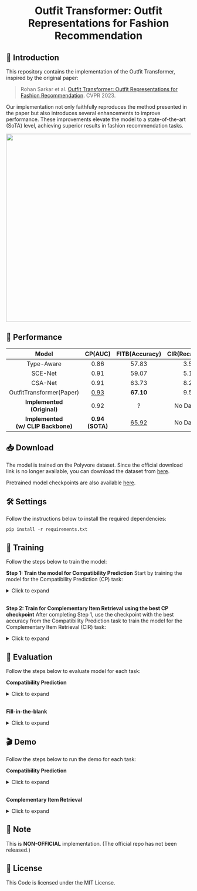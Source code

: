 # <div align="center"> Outfit Transformer: Outfit Representations for Fashion Recommendation </div>

## 🤗 Introduction

This repository contains the implementation of the Outfit Transformer, inspired by the original paper:

> Rohan Sarkar et al. [Outfit Transformer: Outfit Representations for Fashion Recommendation](https://arxiv.org/abs/2204.04812). CVPR 2023.

Our implementation not only faithfully reproduces the method presented in the paper but also introduces several enhancements to improve performance. These improvements elevate the model to a state-of-the-art (SoTA) level, achieving superior results in fashion recommendation tasks.

<div align="center"> <img src = https://github.com/owj0421/outfit-transformer/assets/98876272/fc39d1c7-b076-495d-8213-3b98ef038b64 width = 512> </div>

## 🎯 Performance

<div align="center">

|Model|CP(AUC)|FITB(Accuracy)|CIR(Recall@10)|
|:-:|:-:|:-:|:-:|
|Type-Aware|0.86|57.83|3.50|
|SCE-Net|0.91|59.07|5.10|
|CSA-Net|0.91|63.73|8.27|
|OutfitTransformer(Paper)|<u>0.93</u>|**67.10**|9.58|
|**Implemented <br> (Original)**|0.92|?|No Dataset|
|**Implemented <br> (w/ CLIP Backbone)**|**0.94 <br> (SOTA)**|<u>65.92</u>|No Dataset|

</div>

## 📥 Download
The model is trained on the Polyvore dataset. Since the official download link is no longer available, you can download the dataset from [here](https://drive.google.com/drive/folders/1cMTvmC6vWV9F9j08GX1MppNm6DDnSiZl?usp=drive_link).

Pretrained model checkpoints are also available [here](https://drive.google.com/drive/folders/1cMTvmC6vWV9F9j08GX1MppNm6DDnSiZl?usp=drive_link).

## 🛠️ Settings

Follow the instructions below to install the required dependencies:
```
pip install -r requirements.txt
```

## 🚀 Training
Follow the steps below to train the model:

**Step 1: Train the model for Compatibility Prediction**
Start by training the model for the Compatibility Prediction (CP) task:
<details>
<summary>Click to expand</summary>

```
python -m train \
--model_type clip \
--polyvore_dir $POLYVORE_DIR \
--polyvore_type nondisjoint \
--task cp \
--batch_sz 64 \
--n_workers 4 \
--n_epochs 16 \
--lr 1e-4 \
--accumulation_steps 2 \
--wandb_key $WANDB_KEY \
--save_dir $CHECKPOINT_DIR
```
</details>

<br>

**Step 2: Train for Complementary Item Retrieval using the best CP checkpoint**
After completing Step 1, use the checkpoint with the best accuracy from the Compatibility Prediction task to train the model for the Complementary Item Retrieval (CIR) task:
<details>
<summary>Click to expand</summary>

```
python -m train \
--model_type clip \
--polyvore_dir $POLYVORE_DIR \
--polyvore_type nondisjoint \
--task cir \
--batch_sz 64 \
--n_workers 4 \
--n_epochs 6 \
--lr 1e-4 \
--accumulation_steps 4 \
--wandb_key $WANDB_KEY \
--save_dir $CHECKPOINT_DIR
--checkpoint $CHECKPOINT
```
</details>

## 🧪 Evaluation

Follow the steps below to evaluate model for each task:

**Compatibility Prediction**
<details>
<summary>Click to expand</summary>

```
python -m test \
--model_type clip \
--polyvore_dir $POLYVORE_DIR \
--polyvore_type nondisjoint \
--task cp \
--batch_sz 64 \
--n_workers 4 \
--result_dir $RESULT_DIR \
--checkpoint $CHECKPOINT
```
</details>

<br>

**Fill-in-the-blank**
<details>
<summary>Click to expand</summary>

```
python -m test \
--model_type clip \
--polyvore_dir $POLYVORE_DIR \
--polyvore_type nondisjoint \
--task fitb \
--batch_sz 32 \
--n_workers 4 \
--result_dir $RESULT_DIR \
--checkpoint $CHECKPOINT
```
</details>

## 🎬 Demo

Follow the steps below to run the demo for each task:

**Compatibility Prediction**
<details>
<summary>Click to expand</summary>

1. Run demo
    ```
    python -m demo \
    --model_type clip \
    --polyvore_dir $POLYVORE_DIR \
    --task cp \
    --checkpoint $CHECKPOINT \
    ```
</details>

<br>

**Complementary Item Retrieval**
<details>
<summary>Click to expand</summary>

1. Generate Item Embeddings
    ```
    python -m generate_embeddings \
    --model_type clip \
    --polyvore_dir $POLYVORE_DIR \
    --batch_sz 16 \
    --checkpoint $CHECKPOINT \
    ```
2. Build Faiss Index.
    ```
    python -m build_index \
    --embeddings_dir ./index \
    --save_dir ./index
    ```
3. Run Demo
    ```
    python -m demo \
    --model_type clip \
    --polyvore_dir $POLYVORE_DIR \
    --task cir \
    --checkpoint $CHECKPOINT \
    --index_dir ./index
    ```
</details>

## 🔔 Note
This is **NON-OFFICIAL** implementation. (The official repo has not been released.)

## 📜 License
This Code is licensed under the MIT License.
